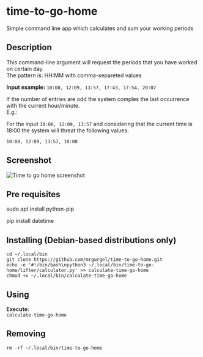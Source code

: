 # time-to-go-home
Simple command line app which calculates and sum your working periods

## Description
This command-line argument will request the periods that you have worked on certain day.  
The pattern is: HH:MM with comma-separeted values  

**Input example:**
```10:08, 12:09, 13:57, 17:43, 17:54, 20:07```

If the number of entries are odd the system comples the last occurrence with the current hour/minute.  
E.g.:  

For the input ``10:08, 12:09, 13:57`` and considering that the current time is 18:00 the system will threat the following values:
```
10:08, 12:09, 13:57, 18:00
```

## Screenshot
![Time to go home screenshot](https://raw.githubusercontent.com/mrgurgel/time-to-go-home/master/misc/images/time-to-go-home.png)


## Pre requisites
sudo apt install python-pip  

pip install datetime  

## Installing (Debian-based distributions only)

```mkdir ~/.local/bin  
cd ~/.local/bin  
git clone https://github.com/mrgurgel/time-to-go-home.git
echo -e '#!/bin/bash\npython3 ~/.local/bin/time-to-go-home/lifter/calculator.py' >> calculate-time-go-home  
chmod +x ~/.local/bin/calculate-time-go-home
```


## Using

**Execute:**  
``calculate-time-go-home``

## Removing

```rm ~/.local/bin/calculate-time-go-home  
rm -rf ~/.local/bin/time-to-go-home   
```

```rm -rf ~/.local/bin/time-to-go-home 
```
